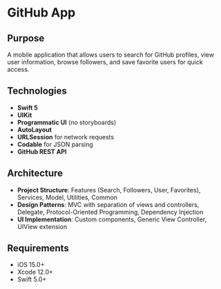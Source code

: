 # GitHub App

## Purpose

A mobile application that allows users to search for GitHub profiles, view user information, browse followers, and save favorite users for quick access.

## Technologies

- **Swift 5**
- **UIKit**
- **Programmatic UI** (no storyboards)
- **AutoLayout**
- **URLSession** for network requests
- **Codable** for JSON parsing
- **GitHub REST API**

## Architecture

- **Project Structure**: Features (Search, Followers, User, Favorites), Services, Model, Utilities, Common
- **Design Patterns**: MVC with separation of views and controllers, Delegate, Protocol-Oriented Programming, Dependency Injection
- **UI Implementation**: Custom components, Generic View Controller, UIView extension

## Requirements

- iOS 15.0+
- Xcode 12.0+
- Swift 5.0+

